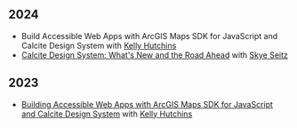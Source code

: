 ## 2024

- Build Accessible Web Apps with ArcGIS Maps SDK for JavaScript and Calcite Design System with [Kelly Hutchins](https://github.com/kellyhutchins)
- [Calcite Design System: What's New and the Road Ahead](https://registration.esri.com/flow/esri/24epcdev/deveventportal/page/detailed-agenda/session/1699165539666001PU06) with [Skye Seitz](skyeseitz)

## 2023

- [Building Accessible Web Apps with ArcGIS Maps SDK for JavaScript and Calcite Design System](https://kellyhutchins.github.io/DevSummit2023-A11y/) with [Kelly Hutchins](https://github.com/kellyhutchins)
